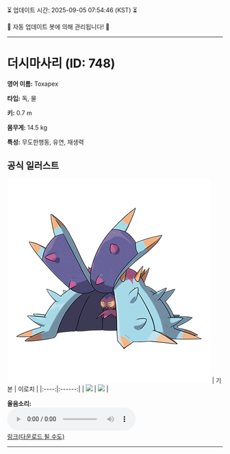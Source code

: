 
⏳ 업데이트 시간: 2025-09-05 07:54:46 (KST) ⏳

🤖 자동 업데이트 봇에 의해 관리됩니다! 🤖

---

# 더시마사리 (ID: 748)
**영어 이름:** Toxapex

**타입:** 독, 물

**키:** 0.7 m

**몸무게:** 14.5 kg

**특성:** 무도한행동, 유연, 재생력

## 공식 일러스트
![](https://raw.githubusercontent.com/PokeAPI/sprites/master/sprites/pokemon/other/official-artwork/748.png)
| 기본 | 이로치 |
|:----:|:------:|
| <img src="http://play.pokemonshowdown.com/sprites/ani/toxapex.gif" width="200"> | <img src="http://play.pokemonshowdown.com/sprites/ani-shiny/toxapex.gif" width="200"> |

**울음소리:**<br><audio controls src="https://raw.githubusercontent.com/PokeAPI/cries/main/cries/pokemon/latest/748.ogg"></audio><br> [링크(다운로드 될 수도)](https://raw.githubusercontent.com/PokeAPI/cries/main/cries/pokemon/latest/748.ogg)


---
